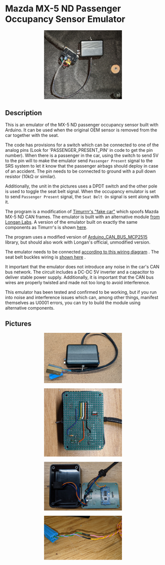 # Mazda MX-5 ND Passenger Occupancy Sensor Emulator

<p align="center">
    <img src="./media/PXL_20240120_113852492.jpg" alt="POS Emulator" style="height: 50%; width:50%;"/>
</p>

## Description

This is an emulator of the MX-5 ND passenger occupancy sensor built with Arduino. It can be used when the original OEM sensor is removed from the car together with the seat.

The code has provisions for a switch which can be connected to one of the analog pins (Look for 'PASSENGER_PRESENT_PIN' in code to get the pin number). When there is a passenger in the car, using the switch to send 5V to the pin will to make the emulator send `Passenger Present` signal to the SRS system to let it know that the passenger airbags should deploy in case of an accident. The pin needs to be connected to ground with a pull down resistor (10kΩ or similar).

Additionally, the unit in the pictures uses a DPDT switch and the other pole is used to toggle the seat belt signal. When the occupancy emulator is set to send `Passenger Present` signal, the `Seat Belt On` signal is sent along with it.

The program is a modification of [Timurrrr's "fake car"](https://github.com/timurrrr/RaceChronoDiyBleDevice#testing-with-a-fake-car) which spoofs Mazda MX-5 ND CAN frames. The emulator is built with an alternative module [from Longan Labs](https://docs.longan-labs.cc/1030017/). A version of the emulator built on exactly the same components as Timurrr's is shown [here](https://github.com/chrumck/mx5nd-ocs-emulator/tree/main).

The program uses a modified version of [Arduino_CAN_BUS_MCP2515](https://github.com/chrumck/Arduino_CAN_BUS_MCP2515) library, but should also work with Longan's official, unmodified version.

The emulator needs to be connected [according to this wiring diagram](https://www.mx5manual.com/page.html?p=wiring&s=WR001&docid=SM356447) . The seat belt buckles wiring is [shown here](https://www.mx5manual.com/page.html?p=wiring&s=WR001&docid=SM356446) .

It important that the emulator does not introduce any noise in the car's CAN bus network. The circuit includes a DC-DC 5V inverter and a capacitor to deliver stable power supply. Additionally, it is important that the CAN bus wires are properly twisted and made not too long to avoid interference.

This emulator has been tested and confirmed to be working, but if you run into noise and interference issues which can, among other things, manifest themselves as U0001 errors, you can try to build the module using alternative components.

## Pictures

<p align="center">
    <img src="./media/PXL_20240120_110820375.jpg" alt="POS Emulator" style="height: 50%; width:50%;"/>
</p>

<p align="center">
    <img src="./media/ocs-emulator-longan-01.jpg" alt="POS Emulator" style="height: 50%; width:50%;"/>
</p>

<p align="center">
    <img src="./media/ocs-emulator-longan-02.jpg" alt="POS Emulator" style="height: 50%; width:50%;"/>
</p>

<p align="center">
    <img src="./media/ocs-emulator-longan-03.jpg" alt="POS Emulator" style="height: 50%; width:50%;"/>
</p>
